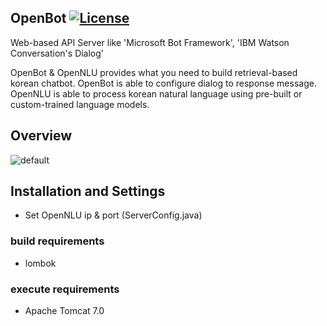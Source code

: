 ## OpenBot [![License](https://img.shields.io/github/license/mashape/apistatus.svg)](https://github.com/hyunwoo9301/OpenBot/blob/master/LICENSE)

Web-based API Server like 'Microsoft Bot Framework', 'IBM Watson Conversation's Dialog'

OpenBot & OpenNLU provides what you need to build retrieval-based korean chatbot.
OpenBot is able to configure dialog to response message.
OpenNLU is able to process korean natural language using pre-built or custom-trained language models.

## Overview
![default](https://user-images.githubusercontent.com/20318775/35503799-85a729aa-0524-11e8-8807-1cf3a6f11d63.png)

## Installation and Settings
- Set OpenNLU ip & port (ServerConfig.java)

### build requirements
- lombok

### execute requirements
- Apache Tomcat 7.0
